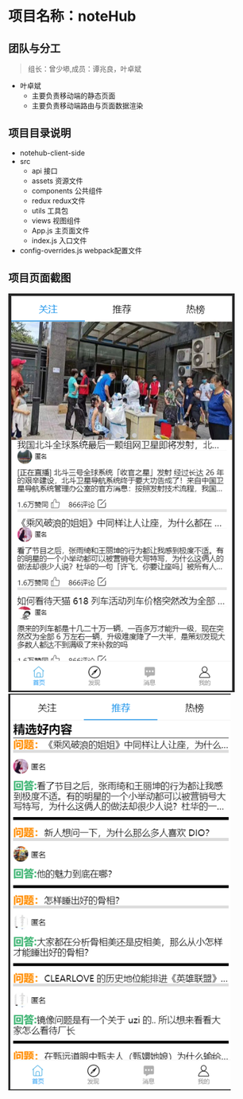 # 项目名称：noteHub
## 团队与分工
> 组长：曾少塨,成员：谭兆良，叶卓斌

* 叶卓斌
    * 主要负责移动端的静态页面
    * 主要负责移动端路由与页面数据渲染

## 项目目录说明
* notehub-client-side
* src
    * api 接口
    * assets 资源文件
    * components 公共组件
    * redux redux文件
    * utils 工具包
    * views 视图组件
    * App.js 主页面文件
    * index.js 入口文件
* config-overrides.js webpack配置文件

## 项目页面截图

!['notehub'](./img/home.png "home")
!['notehub'](./img/recommend.png "recommend")